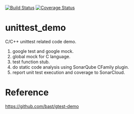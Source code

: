 [![Build Status](https://travis-ci.com/duxiaocheng/unittest_demo.svg?branch=master)](https://travis-ci.org/duxiaocheng/unittest_demo/builds)
[![Coverage Status](https://coveralls.io/repos/github/duxiaocheng/unittest_demo/badge.svg?branch=master)](https://coveralls.io/github/duxiaocheng/unittest_demo?branch=master)

# unittest_demo
C/C++ unittest related code demo.
1. google test and google mock.
2. global mock for C language.
3. test function stub.
4. do static code analysis using SonarQube CFamily plugin.
5. report unit test execution and coverage to SonarCloud.

# Reference
https://github.com/bast/gtest-demo
